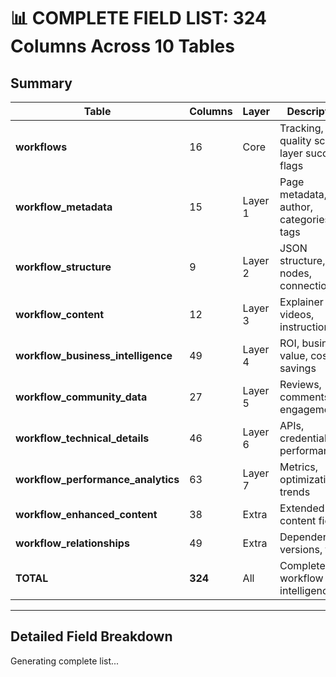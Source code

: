 # 📊 COMPLETE FIELD LIST: 324 Columns Across 10 Tables

## Summary

| Table | Columns | Layer | Description |
|-------|---------|-------|-------------|
| **workflows** | 16 | Core | Tracking, quality scores, layer success flags |
| **workflow_metadata** | 15 | Layer 1 | Page metadata, author, categories, tags |
| **workflow_structure** | 9 | Layer 2 | JSON structure, nodes, connections |
| **workflow_content** | 12 | Layer 3 | Explainer text, videos, instructions |
| **workflow_business_intelligence** | 49 | Layer 4 | ROI, business value, cost savings |
| **workflow_community_data** | 27 | Layer 5 | Reviews, comments, engagement |
| **workflow_technical_details** | 46 | Layer 6 | APIs, credentials, performance |
| **workflow_performance_analytics** | 63 | Layer 7 | Metrics, optimization, trends |
| **workflow_enhanced_content** | 38 | Extra | Extended content fields |
| **workflow_relationships** | 49 | Extra | Dependencies, versions, forks |
| **TOTAL** | **324** | All | Complete workflow intelligence |

---

## Detailed Field Breakdown

Generating complete list...

